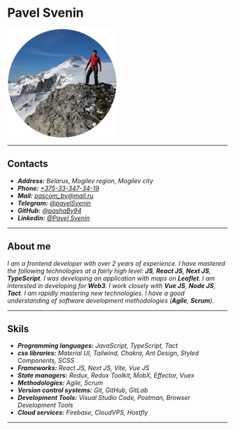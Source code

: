 # Pavel Svenin
 ![photo](/images/photo.png "Photo")  
*********

## Contacts 
 - ***Address:*** *Belarus, Mogilev region, Mogilev city*
 - ***Phone:*** *[+375-33-347-34-19](tel:+375-33-347-34-19)*
 - ***Mail:*** *[pascom_by@mail.ru](mailto:pascom_by@mail.ru)*
 - ***Telegram:*** *[@pavelSvenin](https://t.me/pavelSvenin)*
 - ***GitHub:*** *[@pashaBy94](https://github.com/pashaBy94)*
 - ***Linkedin:*** *[@Pavel Svenin](www.linkedin.com/in/павел-свенин-73160929a)*

---

## About me

*I am a frontend developer with over 2 years of experience. I have mastered the following technologies at a fairly high level: __JS__, __React JS__, __Next JS__, __TypeScript__. I was developing an application with maps on __Leaflet__. I am interested in developing for __Web3__. I work closely with __Vue JS__, __Node JS__, __Tact__. I am rapidly mastering new technologies. I have a good understanding of software development methodologies (__Agile__, __Scrum__).*

---

## Skils
- ***Programming languages:*** *JavaScript, TypeScript, Tact*
- ***css libraries:*** *Material UI, Tailwind, Chakra, Ant Design, Styled Components, SCSS*
- ***Frameworks:*** *React JS, Next JS, Vite, Vue JS*
- ***State managers:*** *Redux, Redux Toolkit, MobX, Effector, Vuex*
- ***Methodologies:*** *Agile, Scrum*
- ***Version control systems:*** *Git, GitHub, GitLab*
- ***Development Tools:*** *Visual Studio Code, Postman, Browser Development Tools*
- ***Cloud services:*** *Firebase, CloudVPS, Hostfly*

---
